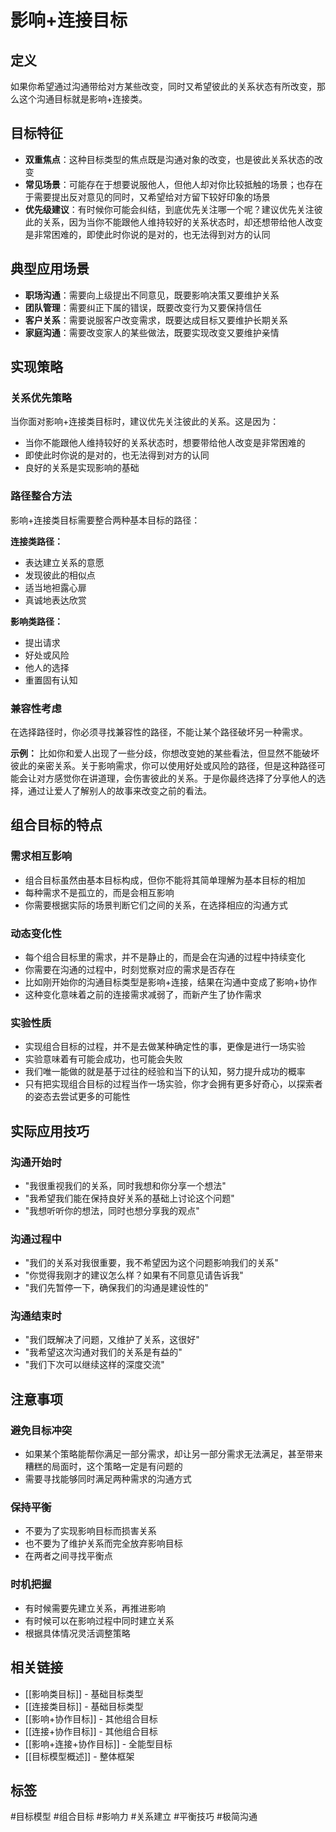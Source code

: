 # 影响+连接目标

## 定义
如果你希望通过沟通带给对方某些改变，同时又希望彼此的关系状态有所改变，那么这个沟通目标就是影响+连接类。

## 目标特征
- **双重焦点**：这种目标类型的焦点既是沟通对象的改变，也是彼此关系状态的改变
- **常见场景**：可能存在于想要说服他人，但他人却对你比较抵触的场景；也存在于需要提出反对意见的同时，又希望给对方留下较好印象的场景
- **优先级建议**：有时候你可能会纠结，到底优先关注哪一个呢？建议优先关注彼此的关系，因为当你不能跟他人维持较好的关系状态时，却还想带给他人改变是非常困难的，即使此时你说的是对的，也无法得到对方的认同

## 典型应用场景
- **职场沟通**：需要向上级提出不同意见，既要影响决策又要维护关系
- **团队管理**：需要纠正下属的错误，既要改变行为又要保持信任
- **客户关系**：需要说服客户改变需求，既要达成目标又要维护长期关系
- **家庭沟通**：需要改变家人的某些做法，既要实现改变又要维护亲情

## 实现策略

### 关系优先策略
当你面对影响+连接类目标时，建议优先关注彼此的关系。这是因为：
- 当你不能跟他人维持较好的关系状态时，想要带给他人改变是非常困难的
- 即使此时你说的是对的，也无法得到对方的认同
- 良好的关系是实现影响的基础

### 路径整合方法
影响+连接类目标需要整合两种基本目标的路径：

**连接类路径：**
- 表达建立关系的意愿
- 发现彼此的相似点
- 适当地袒露心扉
- 真诚地表达欣赏

**影响类路径：**
- 提出请求
- 好处或风险
- 他人的选择
- 重置固有认知

### 兼容性考虑
在选择路径时，你必须寻找兼容性的路径，不能让某个路径破坏另一种需求。

**示例：**
比如你和爱人出现了一些分歧，你想改变她的某些看法，但显然不能破坏彼此的亲密关系。关于影响需求，你可以使用好处或风险的路径，但是这种路径可能会让对方感觉你在讲道理，会伤害彼此的关系。于是你最终选择了分享他人的选择，通过让爱人了解别人的故事来改变之前的看法。

## 组合目标的特点

### 需求相互影响
- 组合目标虽然由基本目标构成，但你不能将其简单理解为基本目标的相加
- 每种需求不是孤立的，而是会相互影响
- 你需要根据实际的场景判断它们之间的关系，在选择相应的沟通方式

### 动态变化性
- 每个组合目标里的需求，并不是静止的，而是会在沟通的过程中持续变化
- 你需要在沟通的过程中，时刻觉察对应的需求是否存在
- 比如刚开始你的沟通目标类型是影响+连接，结果在沟通中变成了影响+协作
- 这种变化意味着之前的连接需求减弱了，而新产生了协作需求

### 实验性质
- 实现组合目标的过程，并不是去做某种确定性的事，更像是进行一场实验
- 实验意味着有可能会成功，也可能会失败
- 我们唯一能做的就是基于过往的经验和当下的认知，努力提升成功的概率
- 只有把实现组合目标的过程当作一场实验，你才会拥有更多好奇心，以探索者的姿态去尝试更多的可能性

## 实际应用技巧

### 沟通开始时
- "我很重视我们的关系，同时我想和你分享一个想法"
- "我希望我们能在保持良好关系的基础上讨论这个问题"
- "我想听听你的想法，同时也想分享我的观点"

### 沟通过程中
- "我们的关系对我很重要，我不希望因为这个问题影响我们的关系"
- "你觉得我刚才的建议怎么样？如果有不同意见请告诉我"
- "我们先暂停一下，确保我们的沟通是建设性的"

### 沟通结束时
- "我们既解决了问题，又维护了关系，这很好"
- "我希望这次沟通对我们的关系是有益的"
- "我们下次可以继续这样的深度交流"

## 注意事项

### 避免目标冲突
- 如果某个策略能帮你满足一部分需求，却让另一部分需求无法满足，甚至带来糟糕的局面时，这个策略一定是有问题的
- 需要寻找能够同时满足两种需求的沟通方式

### 保持平衡
- 不要为了实现影响目标而损害关系
- 也不要为了维护关系而完全放弃影响目标
- 在两者之间寻找平衡点

### 时机把握
- 有时候需要先建立关系，再推进影响
- 有时候可以在影响过程中同时建立关系
- 根据具体情况灵活调整策略

## 相关链接
- [[影响类目标]] - 基础目标类型
- [[连接类目标]] - 基础目标类型
- [[影响+协作目标]] - 其他组合目标
- [[连接+协作目标]] - 其他组合目标
- [[影响+连接+协作目标]] - 全能型目标
- [[目标模型概述]] - 整体框架

## 标签
#目标模型 #组合目标 #影响力 #关系建立 #平衡技巧 #极简沟通